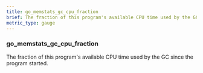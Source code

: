 ```yaml
---
title: go_memstats_gc_cpu_fraction
brief: The fraction of this program's available CPU time used by the GC since the program started.
metric_type: gauge
---
```

### go_memstats_gc_cpu_fraction

The fraction of this program's available CPU time used by the GC since the program started.
